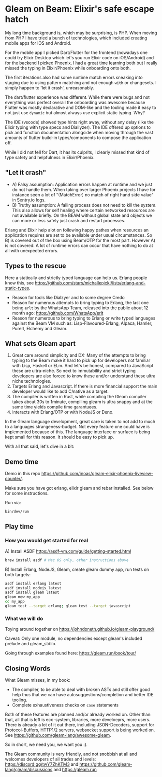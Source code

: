 # Gleam on Beam: Elixir's safe escape hatch

My long time background is, which may be surprising, is PHP. When moving from PHP I have tried a bunch of technologies, which included creating mobile apps for iOS and Android.

For the mobile app I picked Dart/Flutter for the frontend (nowadays one could try Elixir Desktop which let's you run Elixir code on iOS/Android) and for the backend I picked Phoenix. I had a great time learning both but I really missed the typing in Elixir/Phoenix while onboarding onto both.

The first iterations also had some runtime match errors sneaking into staging due to using pattern matching and not enough `with` or changesets. I simply happen to 'let it crash', unreasonably.

The dart/flutter experience was different. While there were bugs and not everything was perfect overall the onboarding was awesome because Flutter was mostly declarative and DOM-like and the tooling made it easy to not just use `dynamic` but almost always use explicit static typing. Why?

The IDE (vscode) showed type hints right away, without any delay (like the Elixir typing with type specs and Dialiyzer). The IDE offered up options to pick and function documentation alongside when moving through the vast amounts of flutter build-in types/components to compose the application off.

While I did not fell for Dart, it has its culprits, I clearly missed that kind of type safety and helpfulness in Elixir/Phoenix.

## "Let it crash"

* A) Falsy assumption: Application errors happen at runtime and we just do not handle them. When taking over larger Phoenix projects I have for instance seen a lot of "(MatchError) no match of right hand side value" in Sentry.io logs.
* B) Truthy assumption: A failing process does not need to kill the system. This also allows for self healing where certain networked resources are not available briefly. On the BEAM without global state and objects we can more or less safely just crash and restart processes.

Erlang and Elixir help alot on following happy pathes when resources an application requires are set to be available under usual circumstances. So B) is covered out of the box using Beam/OTP for the most part. However A) is not covered. A lot of runtime errors can occur that have nothing to do at all with unexpected errors.

## Types to the rescue

Here a statically and strictly typed language can help us. Erlang people know this, see <https://github.com/stars/michallepicki/lists/erlang-and-static-types>.

* Reason for tools like Dialzyer and to some degree Credo
* Reason for numerous attempts to bring typing to Erlang, the last one being `erlt` by the WhatsApp Team, released into the public about 12 month ago: <https://github.com/WhatsApp/erlt>
* Reason for numerous to bring typing to Erlang or write typed languages against the Beam VM such as: Lisp-Flavoured-Erlang, Alpaca, Hamler, Purerl, Elchemy and Gleam.

## What sets Gleam apart

1. Great care around simplicity and DX: Many of the attempts to bring typing to the Beam make it hard to pick up for developers not familiar with Lisp, Haskell or ELm. And let's be honest, compared to JavaScript these are ultra-niche. So next to immutability and strict typing developers are also forced to know these and/or understand these ultra niche technologies.
2. Targets Erlang and Javascript. If there is more financial support the main developer would like to add C/native as a target.
3. The compiler is written in Rust, while compiling the Gleam compiler takes about 30s to 1minute, compiling gleam is ultra snappy and at the same time yields compile time garantuees.
4. Interacts with Erlang/OTP or with NodeJS or Deno.

In the Gleam language development, great care is taken to not add to much to a languages strangeness-budget. Not every feature one could have is implemented because of this. The language interface or surface is being kept small for this reason. It should be easy to pick up.

With all that said, let's dive in a bit:

## Demo time

Demo in this repo <https://github.com/inoas/gleam-elixir-phoenix-liveview-counter/>.

Make sure you have got erlang, elixir gleam and rebar installed. See below for some instructions.

Run via:

```sh
bin/dev/run
```

## Play time

### How you would get started for real

A) Install ASDF <https://asdf-vm.com/guide/getting-started.html>

```sh
brew install asdf # Mac OS only, other instructions above
```

B) Install Erlang, NodeJS, Gleam, create gleam dummy app, run tests on both targets:

```sh
asdf install erlang latest
asdf install nodejs latest
asdf install gleam latest
gleam new my_app
cd my_app
gleam test --target erlang; gleam test --target javascript
```

### What we will do

Toying around together on <https://johndoneth.github.io/gleam-playground/>

Caveat: Only one module, no dependencies except gleam's included prelude and gleam_stdlib.

Going through examples found here: <https://gleam.run/book/tour/>

## Closing Words

What Gleam misses, in my book:

* The compiler, to be able to deal with broken ASTs and still offer good help thus that we can have autosuggestions/completion and better IDE tooling.
* Complete exhaustiveness checks on `case` statements

Both of these features are planned and/or already worked on. Other than that, all that is left is eco-system, libraries, more develoeprs, more users. There is already a lot of it out there, including JSON-Decoders, support for Protocol-Buffers, HTTP1/2 servers, websocket support is being worked on. See <https://github.com/gleam-lang/awesome-gleam>.

So in short, we need you, we want you :).

The Gleam community is very friendly, and not snobbish at all and welcomes developers of all trades and levels: <https://discord.gg/twY7ZhKTM3> and <https://github.com/gleam-lang/gleam/discussions> and <https://gleam.run>
